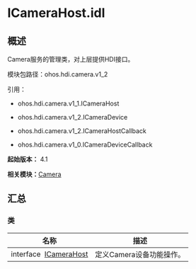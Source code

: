 # ICameraHost.idl


## 概述

Camera服务的管理类，对上层提供HDI接口。

模块包路径：ohos.hdi.camera.v1_2

引用：

- ohos.hdi.camera.v1_1.ICameraHost

- ohos.hdi.camera.v1_2.ICameraDevice

- ohos.hdi.camera.v1_2.ICameraHostCallback

- ohos.hdi.camera.v1_0.ICameraDeviceCallback

**起始版本：** 4.1

**相关模块：**[Camera](_camera_v12.md)


## 汇总


### 类

| 名称 | 描述 | 
| -------- | -------- |
| interface&nbsp;&nbsp;[ICameraHost](interface_i_camera_host_v12.md) | 定义Camera设备功能操作。  | 
